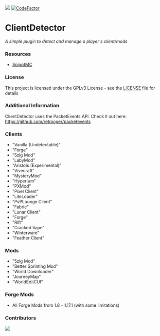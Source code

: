 [![](https://img.shields.io/badge/license-GPLv3-blue)](https://github.com/Sportkanone123/ClientDetector/blob/master/LICENSE)
[![CodeFactor](https://www.codefactor.io/repository/github/sportkanone123/clientdetector/badge/master)](https://www.codefactor.io/repository/github/sportkanone123/clientdetector/overview/master)

# ClientDetector
*A simple plugin to detect and manage a player's client/mods*

### Resources
* [SpigotMC](https://www.spigotmc.org/resources/clientdetector.90375/)

### License
This project is licensed under the GPLv3 License - see the [LICENSE](https://github.com/Sportkanone123/ClientDetector/blob/master/LICENSE) file for details

### Additional Information
ClientDetector uses the PacketEvents API. Check it out here: https://github.com/retrooper/packetevents

### Clients
* "Vanilla (Undetectable)"
* "Forge"
* "5zig Mod"
* "LabyMod"
* "Aristois (Experimental)"
* "Vivecraft"
* "MysteryMod"
* "Hyperium"
* "PXMod"
* "Pixel Client"
* "LiteLoader"
* "PvPLounge Client"
* "Fabric"
* "Lunar Client"
* "Forge"
* "Rift"
* "Cracked Vape"
* "Winterware"
* "Feather Client"

### Mods
* "5zig Mod"
* "Better Sprinting Mod"
* "World Downloader"
* "JourneyMap"
* "WorldEditCUI"

### Forge Mods
* All Forge Mods from 1.8 - 1.17.1 (with some limitations)

### Contributors
<a href="https://github.com/Sportkanone123/ClientDetector/graphs/contributors">
<img src="https://contrib.rocks/image?repo=Sportkanone123/ClientDetector" />
